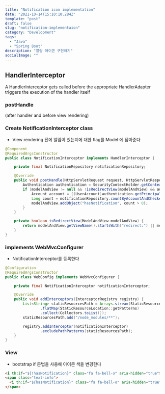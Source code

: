 ```yaml
---
title: "Notification icon implementation"
date: "2021-10-14T15:10:10.284Z"
template: "post"
draft: false
slug: "notification-implementaion"
category: "Development"
tags:
  - "Java"
  - "Spring Boot"
description: "알람 아이콘 구현하기"
socialImage: ""
---
```


## HandlerInterceptor

A HandlerInterceptor gets called before the appropriate HandlerAdapter triggers the execution of the handler itself

### postHandle

(after handler and before view rendering)

### Create NotificationInterceptor class

- View rendering 전에 알림이 있는지에 대한 flag를 Model 에 담아준다

```java
@Component
@RequiredArgsConstructor
public class NotificationInterceptor implements HandlerInterceptor {

    private final NotificationRepository notificationRepository;

    @Override
    public void postHandle(HttpServletRequest request, HttpServletResponse response, Object handler, ModelAndView modelAndView) throws Exception {
        Authentication authentication = SecurityContextHolder.getContext().getAuthentication();
        if (modelAndView != null && !isRedirectView(modelAndView) && authentication != null && authentication.getPrincipal() instanceof UserAccount) {
            Account account = ((UserAccount)authentication.getPrincipal()).getAccount();
            Long count = notificationRepository.countByAccountAndChecked(account, false);
            modelAndView.addObject("hasNotification", count > 0);
        }
    }

    private boolean isRedirectView(ModelAndView modelAndView) {
        return modelAndView.getViewName().startsWith("redirect:") || modelAndView.getView() instanceof RedirectView;
    }
}
```

### implements WebMvcConfigurer

- NotificationInterceptor를 등록한다

```java
@Configuration
@RequiredArgsConstructor
public class WebConfig implements WebMvcConfigurer {

    private final NotificationInterceptor notificationInterceptor;

    @Override
    public void addInterceptors(InterceptorRegistry registry) {
        List<String> staticResourcesPath = Arrays.stream(StaticResourceLocation.values())
                .flatMap(StaticResourceLocation::getPatterns)
                .collect(Collectors.toList());
        staticResourcesPath.add("/node_modules/**");

        registry.addInterceptor(notificationInterceptor)
                .excludePathPatterns(staticResourcesPath);
    }
}
```

### View

- bootstrap if 문법을 사용해 아이콘 색을 변경한다

```html
<i th:if="${!hasNotification}" class="fa fa-bell-o" aria-hidden="true"></i>
<span class="text-info">
  <i th:if="${hasNotification}" class="fa fa-bell-o" aria-hidden="true"></i>
</span>
```
